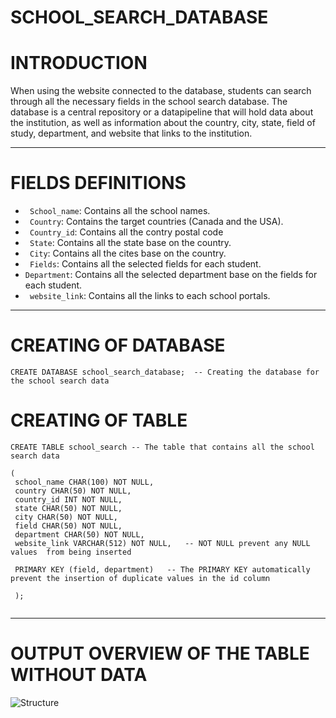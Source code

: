 # SCHOOL_SEARCH_DATABASE

# INTRODUCTION

When using the website connected to the database, students can search through all the necessary fields in the school search database. The database is a central repository or a datapipeline that will hold data about the institution, as well as information about the country, city, state, field of study, department, and website that links to the institution.

---------------------------------------------------------------------------------------------------------------------------------------------------------------------------------------------------------

# FIELDS DEFINITIONS

* ``` School_name```: Contains all the school names.
* ``` Country```:     Contains the target countries (Canada and the USA).
* ``` Country_id```:  Contains all the contry postal code
* ``` State```:       Contains all the state base on the country.
* ``` City```:        Contains all the cites base on the country.
* ``` Fields```:      Contains all the selected fields for each student.
*  ```Department```:  Contains all the selected department base on the fields for each student.
* ``` website_link```: Contains all the links to each school portals.

----------------------------------------------------------------------------------------------------------------------------------------------------------------------------------------------------------

# CREATING OF DATABASE 

```CREATE DATABASE school_search_database;  -- Creating the database for the school search data```

# CREATING OF TABLE

```
CREATE TABLE school_search -- The table that contains all the school search data 

(
 school_name CHAR(100) NOT NULL,
 country CHAR(50) NOT NULL,
 country_id INT NOT NULL,
 state CHAR(50) NOT NULL,
 city CHAR(50) NOT NULL,
 field CHAR(50) NOT NULL,
 department CHAR(50) NOT NULL,
 website_link VARCHAR(512) NOT NULL,   -- NOT NULL prevent any NULL values  from being inserted
 
 PRIMARY KEY (field, department)   -- The PRIMARY KEY automatically prevent the insertion of duplicate values in the id column
 
 );
 
 ```
 -------------------------------------------------------------------------------------------------------------------------------------------------------------------------------------------------------
 
 # OUTPUT OVERVIEW OF THE TABLE WITHOUT DATA
 
 
 ![Structure ](https://github.com/Samuel1-ona/SCHOOL_SEARCH_DATABASE/assets/68438893/0fe3f9a7-c039-477a-9b7c-f93162486866)

